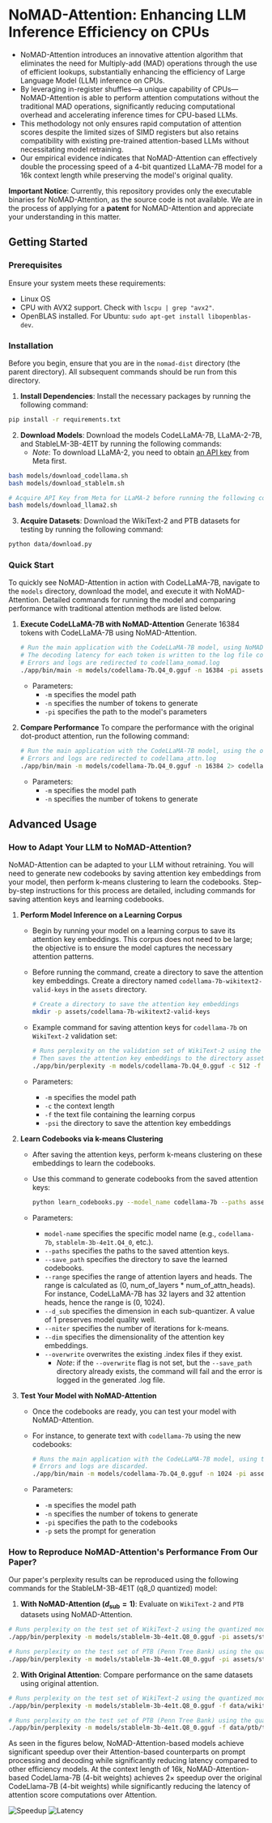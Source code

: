 # NoMAD-Attention: Enhancing LLM Inference Efficiency on CPUs

- NoMAD-Attention introduces an innovative attention algorithm that eliminates the need for Multiply-add (MAD) operations through the use of efficient lookups, substantially enhancing the efficiency of Large Language Model (LLM) inference on CPUs.
- By leveraging in-register shuffles—a unique capability of CPUs—NoMAD-Attention is able to perform attention computations without the traditional MAD operations, significantly reducing computational overhead and accelerating inference times for CPU-based LLMs.
- This methodology not only ensures rapid computation of attention scores despite the limited sizes of SIMD registers but also retains compatibility with existing pre-trained attention-based LLMs without necessitating model retraining.
- Our empirical evidence indicates that NoMAD-Attention can effectively double the processing speed of a 4-bit quantized LLaMA-7B model for a 16k context length while preserving the model's original quality.

**Important Notice**: Currently, this repository provides only the executable binaries for NoMAD-Attention, as the source code is not available. We are in the process of applying for a **patent** for NoMAD-Attention and appreciate your understanding in this matter.

## Getting Started

### Prerequisites

Ensure your system meets these requirements:
- Linux OS
- CPU with AVX2 support. Check with `lscpu | grep "avx2"`.
- OpenBLAS installed. For Ubuntu: `sudo apt-get install libopenblas-dev`.

### Installation

Before you begin, ensure that you are in the `nomad-dist` directory (the parent directory). All subsequent commands should be run from this directory.

1. **Install Dependencies**: Install the necessary packages by running the following command:
```bash
pip install -r requirements.txt
```

2. **Download Models**: Download the models CodeLLaMA-7B, LLaMA-2-7B, and StableLM-3B-4E1T by running the following commands:
    - _Note_: To download LLaMA-2, you need to obtain [an API key](https://llama.meta.com/llama-downloads) from Meta first.
```bash
bash models/download_codellama.sh
bash models/download_stablelm.sh

# Acquire API Key from Meta for LLaMA-2 before running the following command
bash models/download_llama2.sh
```

3. **Acquire Datasets**: Download the WikiText-2 and PTB datasets for testing by running the following command:
```bash
python data/download.py
```

### Quick Start

To quickly see NoMAD-Attention in action with CodeLLaMA-7B, navigate to the `models` directory, download the model, and execute it with NoMAD-Attention. Detailed commands for running the model and comparing performance with traditional attention methods are listed below.

1. **Execute CodeLLaMA-7B with NoMAD-Attention**
    Generate 16384 tokens with CodeLLaMA-7B using NoMAD-Attention.
    ```bash
    # Run the main application with the CodeLLaMA-7B model, using NoMAD-Attention, to generate 16384 tokens.
    # The decoding latency for each token is written to the log file codellama_nomad.log.
    # Errors and logs are redirected to codellama_nomad.log
    ./app/bin/main -m models/codellama-7b.Q4_0.gguf -n 16384 -pi assets/codellama-7b-dsub1 2> codellama_nomad.log
    ```
    - Parameters:
        - `-m` specifies the model path
        - `-n` specifies the number of tokens to generate
        - `-pi` specifies the path to the model's parameters

2. **Compare Performance**
    To compare the performance with the original dot-product attention, run the following command:
    ```bash
    # Run the main application with the CodeLLaMA-7B model, using the original dot-product attention, to generate 16384 tokens.
    # Errors and logs are redirected to codellama_attn.log
    ./app/bin/main -m models/codellama-7b.Q4_0.gguf -n 16384 2> codellama_attn.log
    ```
    - Parameters:
        - `-m` specifies the model path
        - `-n` specifies the number of tokens to generate

## Advanced Usage

### How to Adapt Your LLM to NoMAD-Attention?

NoMAD-Attention can be adapted to your LLM without retraining. You will need to generate new codebooks by saving attention key embeddings from your model, then perform k-means clustering to learn the codebooks. Step-by-step instructions for this process are detailed, including commands for saving attention keys and learning codebooks.

1. **Perform Model Inference on a Learning Corpus**
    - Begin by running your model on a learning corpus to save its attention key embeddings. This corpus does not need to be large; the objective is to ensure the model captures the necessary attention patterns.
    - Before running the command, create a directory to save the attention key embeddings. Create a directory named `codellama-7b-wikitext2-valid-keys` in the `assets` directory.

        ```bash
        # Create a directory to save the attention key embeddings
        mkdir -p assets/codellama-7b-wikitext2-valid-keys
        ```
    - Example command for saving attention keys for `codellama-7b` on `WikiText-2` validation set:

        ```bash
        # Runs perplexity on the validation set of WikiText-2 using the model codellama-7b.Q4_0.gguf
        # Then saves the attention key embeddings to the directory assets/codellama-7b-wikitext2-valid-keys (context length 512)
        ./app/bin/perplexity -m models/codellama-7b.Q4_0.gguf -c 512 -f data/wikitext-2-raw/wiki.valid.raw -psi assets/codellama-7b-wikitext2-valid-keys
        ```
    - Parameters:
        - `-m` specifies the model path
        - `-c` the context length
        - `-f` the text file containing the learning corpus
        - `-psi` the directory to save the attention key embeddings

2. **Learn Codebooks via k-means Clustering**
    - After saving the attention keys, perform k-means clustering on these embeddings to learn the codebooks.
    - Use this command to generate codebooks from the saved attention keys:

        ```bash
        python learn_codebooks.py --model_name codellama-7b --paths assets/codellama-7b-wikitext2-valid-keys --save_path assets/codellama-7b-wikitext2-valid-codebooks --range 0 1024 --d_sub 1 --niter 100 --dim 128 --overwrite
        ```

    - Parameters:
        - `model-name` specifies the specific model name (e.g., `codellama-7b`, `stablelm-3b-4e1t.Q4_0`, etc.).
        - `--paths` specifies the paths to the saved attention keys.
        - `--save_path` specifies the directory to save the learned codebooks.
        - `--range` specifies the range of attention layers and heads. The range is calculated as (0, num_of_layers * num_of_attn_heads). For instance, CodeLLaMA-7B has 32 layers and 32 attention heads, hence the range is (0, 1024).
        - `--d_sub` specifies the dimension in each sub-quantizer. A value of 1 preserves model quality well.
        - `--niter` specifies the number of iterations for k-means.
        - `--dim` specifies the dimensionality of the attention key embeddings.
        - `--overwrite` overwrites the existing .index files if they exist.
            - _Note_: if the `--overwrite` flag is not set, but the `--save_path` directory already exists, the command will fail and the error is logged in the generated .log file.

3. **Test Your Model with NoMAD-Attention**
    - Once the codebooks are ready, you can test your model with NoMAD-Attention.
    - For instance, to generate text with `codellama-7b` using the new codebooks:

        ```bash
        # Runs the main application with the CodeLLaMA-7B model, using the newly learned codebooks for NoMAD-Attention, to generate 1024 tokens.
        # Errors and logs are discarded.
        ./app/bin/main -m models/codellama-7b.Q4_0.gguf -n 1024 -pi assets/codellama-7b-wikitext2-valid-codebooks -p "What does the const keyword mean in C++? Answer: " 2> /dev/null
        ```
    - Parameters:
        - `-m` specifies the model path
        - `-n` specifies the number of tokens to generate
        - `-pi` specifies the path to the codebooks
        - `-p` sets the prompt for generation

### How to Reproduce NoMAD-Attention's Performance From Our Paper?

Our paper's perplexity results can be reproduced using the following commands for the StableLM-3B-4E1T (q8_0 quantized) model:

1. **With NoMAD-Attention ($d_\mathrm{sub}=1$)**: Evaluate on `WikiText-2` and `PTB` datasets using NoMAD-Attention.
```bash
# Runs perplexity on the test set of WikiText-2 using the quantized model stablelm-3b-4e1t.Q8_0.gguf with NoMAD-Attention
./app/bin/perplexity -m models/stablelm-3b-4e1t.Q8_0.gguf -pi assets/stablelm-3b-dsub1 -f data/wikitext-2-raw/wiki.test.raw -c 512

# Runs perplexity on the test set of PTB (Penn Tree Bank) using the quantized model stablelm-3b-4e1t.Q8_0.gguf with NoMAD-Attention
./app/bin/perplexity -m models/stablelm-3b-4e1t.Q8_0.gguf -pi assets/stablelm-3b-dsub1 -f data/ptb/test.txt -c 512
```

2. **With Original Attention**: Compare performance on the same datasets using original attention.
```bash
# Runs perplexity on the test set of WikiText-2 using the quantized model stablelm-3b-4e1t.Q8_0.gguf with the original attention
./app/bin/perplexity -m models/stablelm-3b-4e1t.Q8_0.gguf -f data/wikitext-2-raw/wiki.test.raw -c 512

# Runs perplexity on the test set of PTB (Penn Tree Bank) using the quantized model stablelm-3b-4e1t.Q8_0.gguf with the original attention
./app/bin/perplexity -m models/stablelm-3b-4e1t.Q8_0.gguf -f data/ptb/test.txt -c 512
```

As seen in the figures below, NoMAD-Attention-based models achieve significant speedup over their Attention-based counterparts on prompt processing and decoding while significantly reducing latency compared to other efficiency models. At the context length of 16k, NoMAD-Attention-based CodeLlama-7B (4-bit weights) achieves $2\times$ speedup over the original CodeLlama-7B (4-bit weights) while significantly reducing the latency of attention score computations over Attention.

![Speedup](figures/llama_speedup.png)
![Latency](figures/time_breakdown.png)

